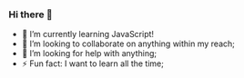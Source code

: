 ### Hi there 👋

<!--
**BrunoIanoski/BrunoIanoski** is a ✨ _special_ ✨ repository because its `README.md` (this file) appears on your GitHub profile.

Here are some ideas to get you started:
-->
- 🌱 I’m currently learning JavaScript!
- 👯 I’m looking to collaborate on anything within my reach;
- 🤔 I’m looking for help with anything;
- ⚡ Fun fact: I want to learn all the time;
